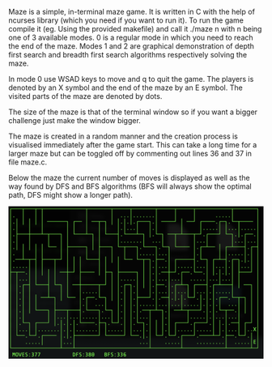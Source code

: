 Maze is a simple, in-terminal maze game. It is written in C with the help of ncurses library (which you need if you want to run it). To run the game compile it (eg. Using the provided makefile) and call it ./maze n with n being one of 3 available modes. 0 is a regular mode in which you need to reach the end of the maze. Modes 1 and 2 are graphical demonstration of depth first search and breadth first search algorithms respectively solving the maze.

In mode 0 use WSAD keys to move and q to quit the game. The players is denoted by an X symbol and the end of the maze by an E symbol. The visited parts of the maze are denoted by dots.

The size of the maze is that of the terminal window so if you want a bigger challenge just make the window bigger. 

The maze is created in a random manner and the creation process is visualised immediately after the game start. This can take a long time for a larger maze but can be toggled off by commenting out lines 36 and 37 in file maze.c. 

Below the maze the current number of moves is displayed as well as the way found by DFS and BFS algorithms (BFS will always show the optimal path, DFS might show a longer path).

![screenshot of the game](/screenshots/smallMaze.png?raw=true "screen1")